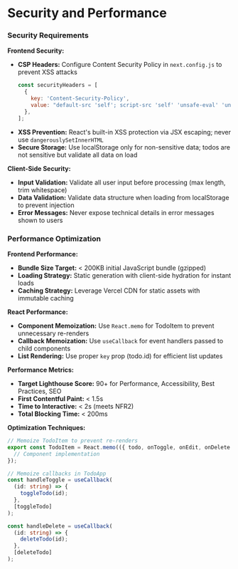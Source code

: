 # Security and Performance

### Security Requirements

**Frontend Security:**

- **CSP Headers:** Configure Content Security Policy in `next.config.js` to prevent XSS attacks
  ```javascript
  const securityHeaders = [
    {
      key: 'Content-Security-Policy',
      value: "default-src 'self'; script-src 'self' 'unsafe-eval' 'unsafe-inline';",
    },
  ];
  ```
- **XSS Prevention:** React's built-in XSS protection via JSX escaping; never use `dangerouslySetInnerHTML`
- **Secure Storage:** Use localStorage only for non-sensitive data; todos are not sensitive but validate all data on load

**Client-Side Security:**

- **Input Validation:** Validate all user input before processing (max length, trim whitespace)
- **Data Validation:** Validate data structure when loading from localStorage to prevent injection
- **Error Messages:** Never expose technical details in error messages shown to users

### Performance Optimization

**Frontend Performance:**

- **Bundle Size Target:** < 200KB initial JavaScript bundle (gzipped)
- **Loading Strategy:** Static generation with client-side hydration for instant loads
- **Caching Strategy:** Leverage Vercel CDN for static assets with immutable caching

**React Performance:**

- **Component Memoization:** Use `React.memo` for TodoItem to prevent unnecessary re-renders
- **Callback Memoization:** Use `useCallback` for event handlers passed to child components
- **List Rendering:** Use proper `key` prop (todo.id) for efficient list updates

**Performance Metrics:**

- **Target Lighthouse Score:** 90+ for Performance, Accessibility, Best Practices, SEO
- **First Contentful Paint:** < 1.5s
- **Time to Interactive:** < 2s (meets NFR2)
- **Total Blocking Time:** < 200ms

**Optimization Techniques:**

```typescript
// Memoize TodoItem to prevent re-renders
export const TodoItem = React.memo(({ todo, onToggle, onEdit, onDelete }: TodoItemProps) => {
  // Component implementation
});

// Memoize callbacks in TodoApp
const handleToggle = useCallback(
  (id: string) => {
    toggleTodo(id);
  },
  [toggleTodo]
);

const handleDelete = useCallback(
  (id: string) => {
    deleteTodo(id);
  },
  [deleteTodo]
);
```
